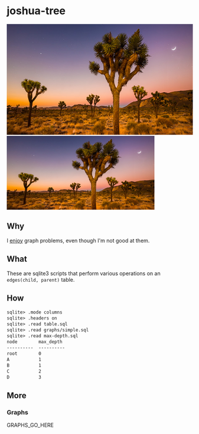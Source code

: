<!-- Do not edit README.md directly. Edit README.template.md and run make. -->
joshua-tree
===========
<img height="300" src="joshua-tree.jpg"/><img width="400" src="joshua-tree.jpg"/>

Why
---
I [enjoy][1] graph problems, even though I'm not good at them.

What
----
These are sqlite3 scripts that perform various operations on an
`edges(child, parent)` table.

How
---
```
sqlite> .mode columns
sqlite> .headers on
sqlite> .read table.sql
sqlite> .read graphs/simple.sql
sqlite> .read max-depth.sql
node        max_depth 
----------  ----------
root        0         
A           1         
B           1         
C           2         
D           3 
```

More
----
### Graphs
GRAPHS_GO_HERE

[1]: https://dgoffredo.github.io/site/break-cycles.html
